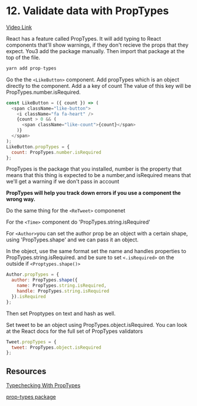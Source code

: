 # 12. Validate data with PropTypes

[Video Link](https://egghead.io/lessons/react-validate-data-with-proptypes)

React has a feature called PropTypes. It will add typing to React components that'll show warnings, if they don't recieve the props that they expect. You3 add the package manually. Then import that package at the top of the file.

```javascript
yarn add prop-types
```

Go the the  ```<LikeButton>``` component. Add propTypes which is an object directly to the component. Add a a key of count The value of this key will be PropTypes.number.isRequired.

```javascript
const LikeButton = ({ count }) => (
  <span className="like-button">
    <i className="fa fa-heart" />
    {count > 0 && (
      <span className="like-count">{count}</span>
    )}
  </span>
);
LikeButton.propTypes = {
  count: PropTypes.number.isRequired
};
```

PropTypes is the package that you installed, number is the property that means that this thing is expected to be a number,and isRequired means that we'll get a warning if we don't pass in account

**PropTypes will help you track down errors if you use a component the wrong way.**

Do the same thing for the ```<ReTweet>``` componenet

For the ```<Time>``` component do 'PropTypes.string.isRequired'

For ```<Author>```you can set the author prop be an object with a certain shape, using 'PropTypes.shape' and we can pass it an object.

In the object, use the same format set the name and handles properties to PropTypes.string.isRequired. and be sure to set ```<.isRequired>``` on the outside if ```<Proptypes.shape()>```

```javascript
Author.propTypes = {
  author: PropTypes.shape({
    name: PropTypes.string.isRequired,
    handle: PropTypes.string.isRequired
  }).isRequired
};
```

Then set Proptypes on text and hash as well.

Set tweet to be an object using PropTypes.object.isRequired.  You can look at the React docs for the full set of PropTypes validators

```javascript
Tweet.propTypes = {
  tweet: PropTypes.object.isRequired
};
```

## Resources
[Typechecking With PropTypes](https://reactjs.org/docs/typechecking-with-proptypes.html)

[prop-types package](https://www.npmjs.com/package/prop-types)
















